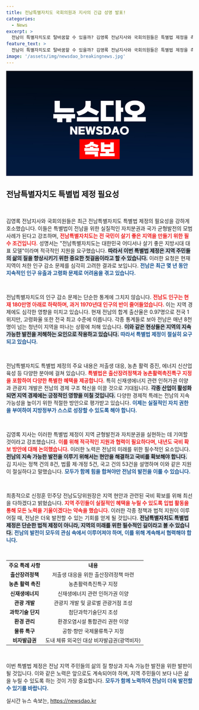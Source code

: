 ```yaml
---
title: 전남특별자치도 국회의원과 지사의 긴급 성명 발표!
categories:
  - News
excerpt: >
  전남이 특별자치도로 탈바꿈할 수 있을까? 김영록 전남지사와 국회의원들은 특별법 제정을 촉구하며 지역 발전과 자치권 강화의 필요성을 강조했습니다. 지방소멸 위기를 극복하려는 전남의 의지를 담은 이 성명에 주목하세요!
feature_text: >
  전남이 특별자치도로 탈바꿈할 수 있을까? 김영록 전남지사와 국회의원들은 특별법 제정을 촉구하며 지역 발전과 자치권 강화의 필요성을 강조했습니다. 지방소멸 위기를 극복하려는 전남의 의지를 담은 이 성명에 주목하세요!
image: '/assets/img/newsdao_breakingnews.jpg'
---
```


<p><img src="/assets/img/newsdao_breakingnews.jpg" alt="ranknews 속보" /></p>

<h2 data-ke-size="size26">전남특별자치도 특별법 제정 필요성</h2>

<p data-ke-size="size16">&nbsp;</p>

<p>김영록 전남지사와 국회의원들은 최근 전남특별자치도 특별법 제정의 필요성을 강하게 호소했습니다. 이들은 특별법이 전남을 위한 실질적인 자치분권과 국가 균형발전의 모범 사례가 된다고 강조하며, <b><span style="color: #ee2323;">전남특별자치도는 전 국민이 살기 좋은 지역을 만들기 위한 필수 조건입니다.</span></b> 성명서는 "전남특별자치도는 대한민국 어디서나 살기 좋은 지방시대 대표 모델"이라며 적극적인 지원을 요구했습니다. <b><span style="background-color: #21538527;">따라서 이번 특별법 제정은 지역 주민들의 삶의 질을 향상시키기 위한 중요한 첫걸음이라고 할 수 있습니다.</span></b> 이러한 요청은 현재 지역이 처한 인구 감소 문제를 심각히 고려한 결과로 보입니다. <b><span style="color: #1a5490;">전남은 최근 몇 년 동안 지속적인 인구 유출과 고령화 문제로 어려움을 겪고 있습니다.</span></b></p>

<p data-ke-size="size16">&nbsp;</p>

<p>전남특별자치도의 인구 감소 문제는 단순한 통계에 그치지 않습니다. <b><span style="color: #ee2323;">전남도 인구는 현재 180만명 아래로 하락하며, 과거 1970년대 인구의 반이 줄어들었습니다.</span></b> 이는 지역 경제에도 심각한 영향을 미치고 있습니다. 현재 전남의 합계 출산율은 0.97명으로 전국 1위지만, 고령화율 또한 전국 최고 수준에 이릅니다. 각종 통계들로 보아 전남은 매년 8천명이 넘는 청년이 지역을 떠나는 상황에 처해 있습니다. <b><span style="background-color: #21538527;">이와 같은 현상들은 지역의 지속 가능한 발전을 저해하는 요인으로 작용하고 있습니다.</span></b> <b><span style="color: #1a5490;">따라서 특별법 제정이 절실히 요구되고 있습니다.</span></b></p>

<p data-ke-size="size16">&nbsp;</p>

<p>전남특별자치도 특별법 제정의 주요 내용은 저출생 대응, 농촌 활력 증진, 에너지 신산업 육성 등 다양한 분야에 걸쳐 있습니다. <b><span style="color: #ee2323;">특별법은 출산장려정책과 농촌활력촉진특구 지정을 포함하여 다양한 특별한 혜택을 제공합니다.</span></b> 특히 신재생에너지 관련 인허가권 이양과 관광지 개발은 전남의 경제 구조 혁신을 이끌 것으로 기대됩니다. <b><span style="background-color: #21538527;">각종 산업이 활성화되면 지역 경제에는 긍정적인 영향을 미칠 것입니다.</span></b> 다양한 경제적 특례는 전남의 지속 가능성을 높이기 위한 적절한 방안으로 평가받고 있습니다. <b><span style="color: #1a5490;">이제는 실질적인 자치 권한을 부여하여 지방정부가 스스로 성장할 수 있도록 해야 합니다.</span></b></p>

<p data-ke-size="size16">&nbsp;</p>

<p>김영록 지사는 이러한 특별법 제정이 지역 균형발전과 자치분권을 실현하는 데 기여할 것이라고 강조했습니다. <b><span style="color: #ee2323;">이를 위해 적극적인 지원과 협력이 필요하다며, 내년도 국비 확보 방안에 대해 논의했습니다.</span></b> 이러한 노력은 전남의 미래를 위한 필수적인 요소입니다. <b><span style="background-color: #21538527;">전남의 지속 가능한 발전을 이루기 위해서는 현안을 해결하고 국비를 확보해야 합니다.</span></b> 김 지사는 정책 건의 8건, 법률 제·개정 5건, 국고 건의 53건을 설명하며 이와 같은 지원이 절실하다고 말했습니다. <b><span style="color: #1a5490;">모두가 함께 힘을 합쳐야만 전남의 발전을 이룰 수 있습니다.</span></b></p>

<p data-ke-size="size16">&nbsp;</p>

<p>최종적으로 신정훈 민주당 전남도당위원장은 지역 현안과 관련된 국비 확보를 위해 최선을 다하겠다고 밝혔습니다. <b><span style="color: #ee2323;">지역 주민들이 실질적인 혜택을 누릴 수 있도록 입법 활동을 통해 모든 노력을 기울이겠다는 약속을 했습니다.</span></b> 이러한 각종 정책과 법적 지원이 이루어질 때, 전남은 더욱 발전할 수 있는 기회를 얻게 될 것입니다. <b><span style="background-color: #21538527;">전남특별자치도 특별법 제정은 단순한 법적 제정이 아니라, 지역의 미래를 위한 필수적인 길이라고 볼 수 있습니다.</span></b> <b><span style="color: #1a5490;">전남의 발전이 모두의 관심 속에서 이루어져야 하며, 이를 위해 계속해서 협력해야 합니다.</span></b></p>

<p data-ke-size="size16">&nbsp;</p>

<table style="width: 100%; border-collapse: collapse;">
<tr>
<td style="text-align: center; height: 17px;"><b>주요 특례 사항</b></td>
<td style="text-align: center; height: 17px;"><b>내용</b></td>
</tr>
<tr>
<td style="text-align: center; height: 17px;"><b>출산장려정책</b></td>
<td style="text-align: center; height: 17px;">저출생 대응을 위한 출산장려정책 마련</td>
</tr>
<tr>
<td style="text-align: center; height: 17px;"><b>농촌 활력 촉진</b></td>
<td style="text-align: center; height: 17px;">농촌활력촉진특구 지정</td>
</tr>
<tr>
<td style="text-align: center; height: 17px;"><b>신재생에너지</b></td>
<td style="text-align: center; height: 17px;">신재생에너지 관련 인허가권 이양</td>
</tr>
<tr>
<td style="text-align: center; height: 17px;"><b>관광 개발</b></td>
<td style="text-align: center; height: 17px;">관광지 개발 및 글로벌 관광거점 조성</td>
</tr>
<tr>
<td style="text-align: center; height: 17px;"><b>과학기술 단지</b></td>
<td style="text-align: center; height: 17px;">첨단과학기술단지 조성</td>
</tr>
<tr>
<td style="text-align: center; height: 17px;"><b>환경 관리</b></td>
<td style="text-align: center; height: 17px;">환경오염시설 통합관리 권한 이양</td>
</tr>
<tr>
<td style="text-align: center; height: 17px;"><b>물류 특구</b></td>
<td style="text-align: center; height: 17px;">공항·항만 국제물류특구 지정</td>
</tr>
<tr>
<td style="text-align: center; height: 17px;"><b>비자발급권</b></td>
<td style="text-align: center; height: 17px;">도내 체류 외국인 대상 비자발급권(광역비자)</td>
</tr>
</table>

<p data-ke-size="size16">&nbsp;</p> 

<p>이번 특별법 제정은 전남 지역 주민들의 삶의 질 향상과 지속 가능한 발전을 위한 발판이 될 것입니다. 이와 같은 노력은 앞으로도 계속되어야 하며, 지역 주민들이 보다 나은 삶을 누릴 수 있도록 하는 것이 가장 중요합니다. <b><span style="color: #1a5490;">모두가 함께 노력하여 전남이 더욱 발전할 수 있기를 바랍니다.</span></b></p>
실시간 뉴스 속보는, <a href="https://newsdao.kr" rel="dofollow">https://newsdao.kr</a>


